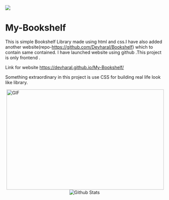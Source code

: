 <a href="https://git.io/typing-svg">
    <img src="https://readme-typing-svg.herokuapp.com/?lines=Hello,+There!+👋;I+am+Dev;&center=true&size=30">
  </a>

# My-Bookshelf



This is simple Bookshelf Library made using html and css.I have also added another website(repo-https://github.com/Devharal/Bookshelf) which to contain same contained.
I have launched website using github .This project is only frontend .

Link for website https://devharal.github.io/My-Bookshelf/

Something extraordinary in this project is use CSS for building real life look like library.  

<img align="right" alt="GIF" src="https://github.com/abhisheknaiidu/abhisheknaiidu/blob/master/code.gif?raw=true" width="500" height="320" />

<p align="center">
        <img src="https://raw.githubusercontent.com/bornmay/bornmay/Update/svg/Bottom.svg" alt="Github Stats" />
</p>
